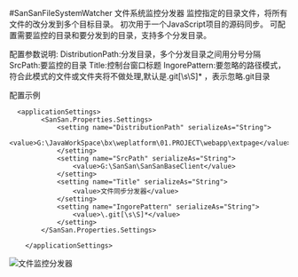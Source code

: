 #SanSanFileSystemWatcher
文件系统监控分发器 监控指定的目录文件，将所有文件的改分发到多个目标目录。 初次用于一个JavaScript项目的源码同步。
可配置需要监控的目录和要分发到的目录，支持多个分发目录。

配置参数说明:
DistributionPath:分发目录，多个分发目录之间用分号分隔
SrcPath:要监控的目录
Title:控制台窗口标题
IngorePattern:要忽略的路径模式，符合此模式的文件或文件夹将不做处理,默认是\.git[\s\S]* ，表示忽略.git目录

配置示例
```
  <applicationSettings>
        <SanSan.Properties.Settings>
            <setting name="DistributionPath" serializeAs="String">
                <value>G:\JavaWorkSpace\bx\weplatform\01.PROJECT\webapp\extpage</value>
            </setting>
            <setting name="SrcPath" serializeAs="String">
                <value>G:\SanSan\SanSanBaseClient</value>
            </setting>
            <setting name="Title" serializeAs="String">
                <value>文件同步分发器</value>
            </setting>
			<setting name="IngorePattern" serializeAs="String">
                <value>\.git[\s\S]*</value>
            </setting>
        </SanSan.Properties.Settings>
       
    </applicationSettings>
```

![文件监控分发器](http://git.oschina.net/uploads/images/2015/1129/184354_a5567dcf_516161.png "文件监控分发器")